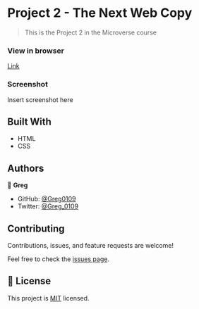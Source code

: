 # Project 2 - The Next Web Copy

> This is the Project 2 in the Microverse course

### View in browser
[Link](https://greg0109.github.io/TheNextWeb/)

### Screenshot
Insert screenshot here

## Built With

- HTML
- CSS

## Authors

👤 **Greg**

- GitHub: [@Greg0109](https://github.com/greg0109)
- Twitter: [@Greg_0109](https://twitter.com/greg_0109)

## Contributing

Contributions, issues, and feature requests are welcome!

Feel free to check the [issues page](issues/).

## 📝 License

This project is [MIT](LICENSE) licensed.

